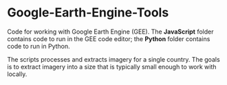 # Google-Earth-Engine-Tools

Code for working with Google Earth Engine (GEE). The **JavaScript** folder contains code to run in the GEE code editor; the **Python** folder contains code to run in Python.

The scripts processes and extracts imagery for a single country. The goals is to extract imagery into a size that is typically small enough to work with locally.
